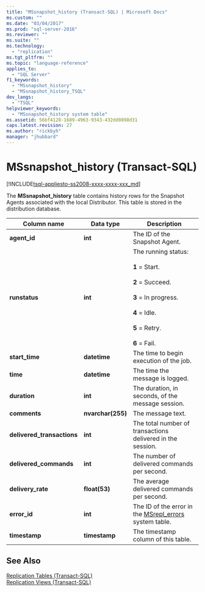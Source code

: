 ```yaml
---
title: "MSsnapshot_history (Transact-SQL) | Microsoft Docs"
ms.custom: ""
ms.date: "03/04/2017"
ms.prod: "sql-server-2016"
ms.reviewer: ""
ms.suite: ""
ms.technology: 
  - "replication"
ms.tgt_pltfrm: ""
ms.topic: "language-reference"
applies_to: 
  - "SQL Server"
f1_keywords: 
  - "MSsnapshot_history"
  - "MSsnapshot_history_TSQL"
dev_langs: 
  - "TSQL"
helpviewer_keywords: 
  - "MSsnapshot_history system table"
ms.assetid: 56bf4128-1689-4963-9343-432dd0898d31
caps.latest.revision: 27
ms.author: "rickbyh"
manager: "jhubbard"
---
```

# MSsnapshot_history (Transact-SQL)
[!INCLUDE[tsql-appliesto-ss2008-xxxx-xxxx-xxx_md](../../../a9retired/includes/tsql-appliesto-ss2008-xxxx-xxxx-xxx-md.md)]

  The **MSsnapshot_history** table contains history rows for the Snapshot Agents associated with the local Distributor. This table is stored in the distribution database.  
  
|Column name|Data type|Description|  
|-----------------|---------------|-----------------|  
|**agent_id**|**int**|The ID of the Snapshot Agent.|  
|**runstatus**|**int**|The running status:<br /><br /> **1** = Start.<br /><br /> **2** = Succeed.<br /><br /> **3** = In progress.<br /><br /> **4** = Idle.<br /><br /> **5** = Retry.<br /><br /> **6** = Fail.|  
|**start_time**|**datetime**|The time to begin execution of the job.|  
|**time**|**datetime**|The time the message is logged.|  
|**duration**|**int**|The duration, in seconds, of the message session.|  
|**comments**|**nvarchar(255)**|The message text.|  
|**delivered_transactions**|**int**|The total number of transactions delivered in the session.|  
|**delivered_commands**|**int**|The number of delivered commands per second.|  
|**delivery_rate**|**float(53)**|The average delivered commands per second.|  
|**error_id**|**int**|The ID of the error in the [MSrepl_errors](../../../relational-databases/reference/system-tables/msrepl-errors-transact-sql.md) system table.|  
|**timestamp**|**timestamp**|The timestamp column of this table.|  
  
## See Also  
 [Replication Tables &#40;Transact-SQL&#41;](../../../relational-databases/reference/system-tables/replication-tables-transact-sql.md)   
 [Replication Views &#40;Transact-SQL&#41;](../../../relational-databases/reference/system-views/replication-views-transact-sql.md)  
  
  